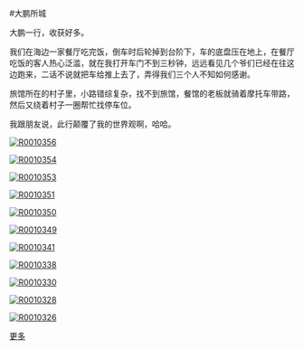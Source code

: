 #大鹏所城

大鹏一行，收获好多。

我们在海边一家餐厅吃完饭，倒车时后轮掉到台阶下，车的底盘压在地上，在餐厅吃饭的客人热心泛滥，就在我打开车门不到三秒钟，远远看见几个爷们已经在往这边跑来，二话不说就把车给推上去了，弄得我们三个人不知如何感谢。

旅馆所在的村子里，小路错综复杂，找不到旅馆，餐馆的老板就骑着摩托车带路，然后又绕着村子一圈帮忙找停车位。

我跟朋友说，此行颠覆了我的世界观啊，哈哈。

<a href="https://www.flickr.com/photos/123961174@N07/14271160631/" title="Flickr 上 boogiefer 的 R0010356"><img src="https://farm4.staticflickr.com/3791/14271160631_c0dbf066bb_c.jpg" alt="R0010356"></a>

<a href="https://www.flickr.com/photos/123961174@N07/14087881120/" title="Flickr 上 boogiefer 的 R0010354"><img src="https://farm6.staticflickr.com/5579/14087881120_577f93ec32_c.jpg" alt="R0010354"></a>

<a href="https://www.flickr.com/photos/123961174@N07/14274059474/" title="Flickr 上 boogiefer 的 R0010353"><img src="https://farm6.staticflickr.com/5565/14274059474_73c765a727_c.jpg" alt="R0010353"></a>

<a href="https://www.flickr.com/photos/123961174@N07/14087904780/" title="Flickr 上 boogiefer 的 R0010351"><img src="https://farm6.staticflickr.com/5502/14087904780_38e75e4c3f_c.jpg" alt="R0010351"></a>

<a href="https://www.flickr.com/photos/123961174@N07/14087968217/" title="Flickr 上 boogiefer 的 R0010350"><img src="https://farm4.staticflickr.com/3713/14087968217_9c27ab9669_c.jpg" alt="R0010350"></a>

<a href="https://www.flickr.com/photos/123961174@N07/14271214841/" title="Flickr 上 boogiefer 的 R0010349"><img src="https://farm4.staticflickr.com/3770/14271214841_3d03768a95_c.jpg" alt="R0010349"></a>

<a href="https://www.flickr.com/photos/123961174@N07/14274609005/" title="Flickr 上 boogiefer 的 R0010341"><img src="https://farm4.staticflickr.com/3759/14274609005_5f1bdc237e_c.jpg" alt="R0010341"></a>

<a href="https://www.flickr.com/photos/123961174@N07/14274180444/" title="Flickr 上 boogiefer 的 R0010338"><img src="https://farm3.staticflickr.com/2914/14274180444_f31360e0b2_c.jpg" alt="R0010338"></a>

<a href="https://www.flickr.com/photos/123961174@N07/14294904123/" title="Flickr 上 boogiefer 的 R0010330"><img src="https://farm3.staticflickr.com/2932/14294904123_6f7ef3040e_c.jpg" alt="R0010330"></a>

<a href="https://www.flickr.com/photos/123961174@N07/14272886472/" title="Flickr 上 boogiefer 的 R0010328"><img src="https://farm4.staticflickr.com/3752/14272886472_79e22a4259_c.jpg" alt="R0010328"></a>

<a href="https://www.flickr.com/photos/123961174@N07/14088354298/" title="Flickr 上 boogiefer 的 R0010326"><img src="https://farm4.staticflickr.com/3721/14088354298_e129276bef_c.jpg" alt="R0010326"></a>

[更多](https://www.flickr.com/photos/123961174@N07/sets/72157644804132316/)